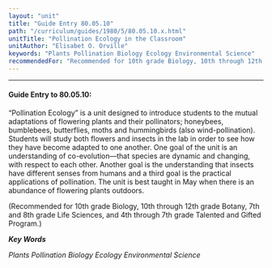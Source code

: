 ```yaml
---
layout: "unit"
title: "Guide Entry 80.05.10"
path: "/curriculum/guides/1980/5/80.05.10.x.html"
unitTitle: "Pollination Ecology in the Classroom"
unitAuthor: "Elisabet O. Orville"
keywords: "Plants Pollination Biology Ecology Environmental Science"
recommendedFor: "Recommended for 10th grade Biology, 10th through 12th grade Botany, 7th and 8th grade Life Sciences, and 4th through 7th grade Talented and Gifted Program."
---
```

<body>
<hr/>
 <h4>
  Guide Entry to 80.05.10:
 </h4>
 “Pollination Ecology” is a unit designed to introduce students to the mutual adaptations of flowering plants and their pollinators; honeybees, bumblebees, butterflies, moths and hummingbirds (also wind-pollination).  Students will study both flowers and insects in the lab in order to see how they have become adapted to one another. One goal of the unit is an understanding of co-evolution—that species are dynamic and changing, with respect to each other.  Another goal is the understanding that insects have different senses from humans and a third goal is the practical applications of pollination.  The unit is best taught in May when there is an abundance of flowering plants outdoors.
 <p>
  (Recommended for 10th grade Biology, 10th through 12th grade Botany, 7th and 8th grade Life Sciences, and 4th through 7th grade Talented and Gifted Program.)
 </p>
<p>
  <b>
   <i>
    Key Words
   </i>
  </b>
  <br/>
 </p>
 <p>
  <i>
   Plants Pollination Biology Ecology Environmental Science
  </i>
 </p>

</body>